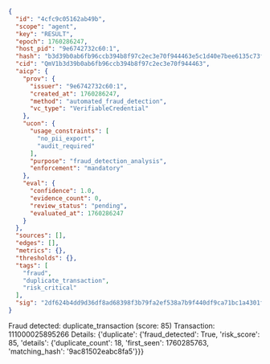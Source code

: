```json
{
  "id": "4cfc9c05162ab49b",
  "scope": "agent",
  "key": "RESULT",
  "epoch": 1760286247,
  "host_pid": "9e6742732c60:1",
  "hash": "b3d39b0ab6fb96ccb394b8f97c2ec3e70f944463e5c1d40e7bee6135c73fd73f",
  "cid": "QmV1b3d39b0ab6fb96ccb394b8f97c2ec3e70f944463",
  "aicp": {
    "prov": {
      "issuer": "9e6742732c60:1",
      "created_at": 1760286247,
      "method": "automated_fraud_detection",
      "vc_type": "VerifiableCredential"
    },
    "ucon": {
      "usage_constraints": [
        "no_pii_export",
        "audit_required"
      ],
      "purpose": "fraud_detection_analysis",
      "enforcement": "mandatory"
    },
    "eval": {
      "confidence": 1.0,
      "evidence_count": 0,
      "review_status": "pending",
      "evaluated_at": 1760286247
    }
  },
  "sources": [],
  "edges": [],
  "metrics": {},
  "thresholds": {},
  "tags": [
    "fraud",
    "duplicate_transaction",
    "risk_critical"
  ],
  "sig": "2df624b4dd9d36df8ad68398f3b79fa2ef538a7b9f440df9ca71bc1a4301f97e"
}
```

Fraud detected: duplicate_transaction (score: 85)
Transaction: 111000025895266
Details: {'duplicate': {'fraud_detected': True, 'risk_score': 85, 'details': {'duplicate_count': 18, 'first_seen': 1760285763, 'matching_hash': '9ac81502eabc8fa5'}}}
